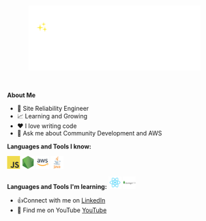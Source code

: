 <p align="center"><a href="https://rohinimohan14.github.io"><img width="80%" src="./readme.png" /></a></p> <br/>

**About Me**

- 🌼 Site Reliability Engineer
- 📈 Learning and Growing
- ❤️ I love writing code
- 💬 Ask me about Community Development and AWS 

**Languages and Tools I know:**

<code><img height="30" src="https://raw.githubusercontent.com/github/explore/80688e429a7d4ef2fca1e82350fe8e3517d3494d/topics/javascript/javascript.png"></code>
<code><img height="30" src="https://raw.githubusercontent.com/github/explore/80688e429a7d4ef2fca1e82350fe8e3517d3494d/topics/nodejs/nodejs.png"></code>
<code><img height="30" src="https://raw.githubusercontent.com/github/explore/80688e429a7d4ef2fca1e82350fe8e3517d3494d/topics/aws/aws.png"></code>
<code><img height="30" src="https://raw.githubusercontent.com/github/explore/80688e429a7d4ef2fca1e82350fe8e3517d3494d/topics/java/java.png"></code>

**Languages and Tools I'm learning:**
<code><img height="30" src="https://raw.githubusercontent.com/github/explore/80688e429a7d4ef2fca1e82350fe8e3517d3494d/topics/react/react.png"></code>
<code><img height="30" src="https://raw.githubusercontent.com/github/explore/80688e429a7d4ef2fca1e82350fe8e3517d3494d/topics/mongodb/mongodb.png"></code>

- 👍Connect with me on [LinkedIn](https://www.linkedin.com/in/rohini-mohan/) 
- 💌 Find me on YouTube [YouTube](https://www.youtube.com/channel/UCJZwK738Kz4OtkY6yRd4MEg)
